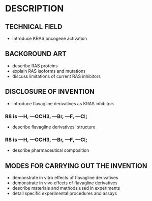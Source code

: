 # DESCRIPTION

## TECHNICAL FIELD

- introduce KRAS oncogene activation

## BACKGROUND ART

- describe RAS proteins
- explain RAS isoforms and mutations
- discuss limitations of current RAS inhibitors

## DISCLOSURE OF INVENTION

- introduce flavagline derivatives as KRAS inhibitors

### R8 is —H, —OCH3, —Br, —F, —Cl;

- describe flavagline derivatives' structure

### R8 is —H, —OCH3, —Br, —F, —Cl;

- describe pharmaceutical composition

## MODES FOR CARRYING OUT THE INVENTION

- demonstrate in vitro effects of flavagline derivatives
- demonstrate in vivo effects of flavagline derivatives
- describe materials and methods used in experiments
- detail specific experimental procedures and assays

